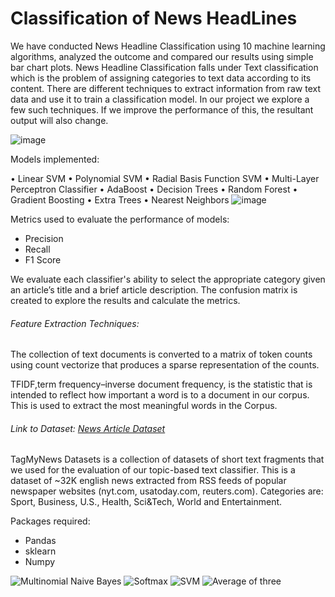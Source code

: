 # Classification of News HeadLines


We have conducted News Headline Classification using 10 machine learning algorithms, analyzed the outcome and compared our results using simple bar chart plots. News Headline Classification falls under Text classification which is the problem of assigning categories to text data according to its content. There are different techniques to extract information from raw text data and use it to train a classification model. In our project we explore a few such techniques. If we improve the performance of this, the resultant output will also change. 

![image](https://user-images.githubusercontent.com/7517102/127349353-63eb7218-1cd5-4984-83bd-f2d3673b1081.png)


Models implemented:

•	Linear SVM
•	Polynomial SVM
•	Radial Basis Function SVM
•	Multi-Layer Perceptron Classifier
•	AdaBoost
•	Decision Trees
•	Random Forest
•	Gradient Boosting
•	Extra Trees
•	Nearest Neighbors
![image](https://user-images.githubusercontent.com/7517102/127349442-bc4968d2-f741-4058-8bcb-a77562b07612.png)

 

Metrics used to evaluate the performance of models:

 * Precision
 * Recall
 * F1 Score 
 
 We evaluate each classifier's ability to select the appropriate category given an article’s title and a brief article description. The confusion matrix is created to  explore the results and calculate the metrics. 



###### Feature Extraction Techniques:
The collection of text documents is converted to a matrix of token counts using count vectorize that produces a sparse representation of the counts.

TFIDF,term frequency–inverse document frequency, is the statistic that is intended to reflect how important a word is to a document in our corpus. This is used to extract the most meaningful words in the Corpus. 

###### Link to Dataset: [News Article Dataset](http://acube.di.unipi.it/tmn-dataset/) 
TagMyNews Datasets is a collection of datasets of short text fragments that we used for the evaluation of  our topic-based text classifier. This is a dataset of  ~32K english news extracted from RSS feeds of popular newspaper websites (nyt.com, usatoday.com, reuters.com). Categories are: Sport, Business, U.S., Health, Sci&Tech, World and Entertainment.



Packages required: 

 * Pandas
 * sklearn
 * Numpy
 
 
 
![Multinomial Naive Bayes](https://i.imgur.com/2gaK9iO.png)
![Softmax](https://i.imgur.com/R2XHiuB.png)
![SVM](https://i.imgur.com/dvfwxY8.png)
![Average of three](https://i.imgur.com/1WtrPRv.png)






